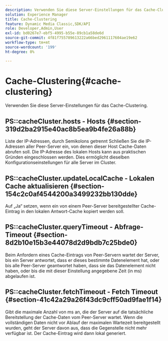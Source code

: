```yaml
---
description: Verwenden Sie diese Server-Einstellungen für das Cache-Clustering.
solution: Experience Manager
title: Cache-Clustering
feature: Dynamic Media Classic,SDK/API
role: Developer,Admin,User
exl-id: bd0267e7-ebf5-4995-b55e-89cb1a58de6d
source-git-commit: 4f81f755789613222a66bed2961117604ae19e62
workflow-type: tm+mt
source-wordcount: '199'
ht-degree: 0%

---
```


# Cache-Clustering{#cache-clustering}

Verwenden Sie diese Server-Einstellungen für das Cache-Clustering.

## PS::cacheCluster.hosts - Hosts {#section-319d2ba2915e40ac8b5ea9b4fe26a88b}

Liste der IP-Adressen, durch Semikolons getrennt Schließen Sie die IP-Adressen aller Peer-Server ein, von denen dieser Host Cache-Daten abrufen soll. Die IP-Adresse des lokalen Hosts kann aus praktischen Gründen eingeschlossen werden. Dies ermöglicht dieselben Konfigurationseinstellungen für alle Server im Cluster.

## PS::cacheCluster.updateLocalCache - Lokalen Cache aktualisieren {#section-154c2c0af4544200a3499232bb130dde}

Auf „Ja“ setzen, wenn ein von einem Peer-Server bereitgestellter Cache-Eintrag in den lokalen Antwort-Cache kopiert werden soll.

## PS::cacheCluster.queryTimeout - Abfrage-Timeout {#section-8d2b10e15b3e44078d2d9bdb7c25bde0}

Beim Anfordern eines Cache-Eintrags von Peer-Servern wartet der Server, bis ein Server antwortet, dass er dieses bestimmte Datenelement hat, oder bis alle Peer-Server geantwortet haben, dass sie das Datenelement nicht haben, oder bis die mit dieser Einstellung angegebene Zeit (in ms) abgelaufen ist.

## PS::cacheCluster.fetchTimeout - Fetch Timeout {#section-41c42a29a26f43dc9cff50ad9fae1f14}

Gibt die maximale Anzahl von ms an, die der Server auf die tatsächliche Bereitstellung der Cache-Daten vom Peer-Server wartet. Wenn die vollständigen Daten nicht vor Ablauf der maximalen Wartezeit bereitgestellt wurden, geht der Server davon aus, dass die Gegenstelle nicht mehr verfügbar ist. Der Cache-Eintrag wird dann lokal generiert.
